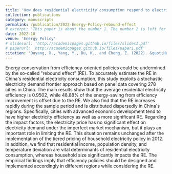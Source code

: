 ```yaml
---
title: 'How does residential electricity consumption respond to electricity efficiency improvement? Evidence from 287 prefecture-level cities in China'
collection: publications
category: manuscripts
permalink: /publication/2022-Energy-Policy-rebound-effect
# excerpt: 'This paper is about the number 1. The number 2 is left for future work.'
date: 2022-10
venue: 'Energy Policy'
# slidesurl: 'http://academicpages.github.io/files/slides1.pdf'
# paperurl: 'http://academicpages.github.io/files/paper1.pdf'
citation: 'Ouyang, X., Yang, Y., Du, K., and Cheng, Z. (2022). &quot;How does residential electricity consumption respond to electricity efficiency improvement? Evidence from 287 prefecture-level cities in China.&quot; <i>Energy Policy</i>, 171, 113302.'
---
```


Energy conservation from efficiency-oriented policies could be undermined by the so-called "rebound effect" (RE). To accurately estimate the RE in China's residential electricity consumption, this study exploits a stochastic electricity demand frontier approach based on panel data covering 278 cities in China. The main results show that the average residential electricity efficiency is 0.9502, while 48.88% of the energy-saving from efficiency improvement is offset due to the RE. We also find that the RE increases rapidly during the sample period and is distributed dispersedly in China's regions. Specifically, cities with advanced economic development tend to have higher electricity efficiency as well as a more significant RE. Regarding the impact factors, the electricity price has no significant effect on electricity demand under the imperfect market mechanism, but it plays an important role in limiting the RE. This situation remains unchanged after the implementation of the tiered pricing of household electricity policy in 2012. In addition, we find that residential income, population density, and temperature deviation are vital determinants of residential electricity consumption, whereas household size significantly impacts the RE. The empirical findings imply that efficiency policies should be designed and implemented accordingly in different regions while considering the RE.